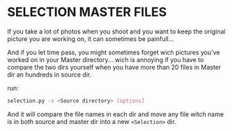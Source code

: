 # SELECTION MASTER FILES    

If you take a lot of photos when you shoot and you want to keep the original picture you are working on, it can sometimes be painfull...

And if you let time pass, you might sometimes forget wich pictures you've worked on in your Master directory... wich is annoying if you have to compare the two dirs yourself when you have more than 20 files in Master dir an hundreds in source dir.

run:
```bash
selection.py -s <Source directory> [options]
```

And it will compare the file names in each dir and move any file witch name is in both source and
master dir into a new `<Selection>` dir.